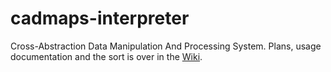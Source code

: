 # cadmaps-interpreter
Cross-Abstraction Data Manipulation And Processing System. Plans, usage documentation and the sort is over in the [Wiki](https://github.com/Evan-Clegern/cadmaps-interpreter/wiki).
